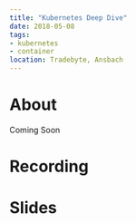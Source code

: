 ```yaml
---
title: "Kubernetes Deep Dive"
date: 2018-05-08
tags:
- kubernetes
- container
location: Tradebyte, Ansbach
---
```

# About

Coming Soon

# Recording

<!-- {{< youtube id="w7Ft2ymGmfc" autoplay="false" >}} -->

# Slides

<!--
{/*
* [PDF]({{< staticRef "assets/presentations/prometheus/slides.pdf" >}})
* [HTML]({{< staticRef "assets/presentations/prometheus/slides.html" >}})
*/}
-->
